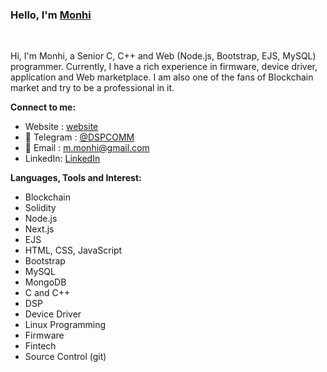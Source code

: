 ### Hello,  I'm [Monhi](https://t.me/dspcomm)  

<br/>

Hi, I'm Monhi, a Senior C, C++ and Web (Node.js, Bootstrap, EJS, MySQL)  programmer. Currently, I have a rich experience in firmware, device driver, application and Web marketplace. I am also one of the fans of Blockchain market and try to be a professional in it.
<br/>  


**Connect to me:**
- Website : [website](https://www.dspcom.ir/)
- 💬 Telegram : [@DSPCOMM](https://t.me/DSPCOMM)
- 📝 Email : m.monhi@gmail.com
- LinkedIn: [LinkedIn](https://www.linkedin.com/in/mahdi-m-462b5a28/)


**Languages, Tools and Interest:**   

 - Blockchain
 - Solidity
 - Node.js
 - Next.js
 - EJS
 - HTML, CSS, JavaScript
 - Bootstrap
 - MySQL
 - MongoDB
 - C and C++
 - DSP
 - Device Driver 
 - Linux Programming
 - Firmware
 - Fintech
 - Source Control (git)
